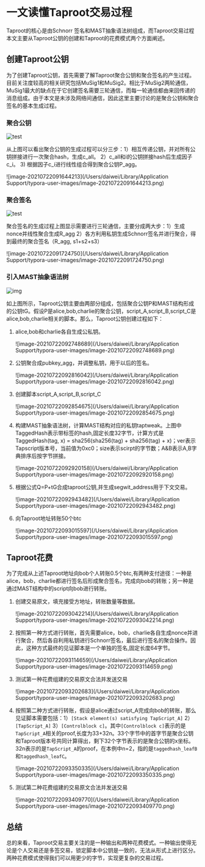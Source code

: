 # 一文读懂Taproot交易过程

Taproot的核心是由Schnorr 签名和MAST抽象语法树组成，而Taproot交易过程本文主要从Taproot公钥的创建和Taproot的花费模式两个方面阐述。



## 创建Taproot公钥

为了创建Taproot公钥，首先需要了解Taproot聚合公钥和聚合签名的产生过程。目前关注度较高的相关研究包括MuSig1和MuSig2。相比于MuSig2两轮通信，MuSig1最大的缺点在于它创建签名需要三轮通信，而每一轮通信都由来回传递的消息组成。由于本文是未涉及网络间通信，因此这里主要讨论的是聚合公钥和聚合签名的基本生成过程。

### 聚合公钥

![test](https://github.com/bitcoinops/taproot-workshop/blob/Colab/images/musig_intro_1.jpg?raw=1)

从上图可以看出聚合公钥的生成过程可以分三步：1）相互传递公钥，并对所有公钥拼接进行一次聚合hash，生成c_all。  2）c_all和i的公钥拼接hash后生成因子c_i。  3) 根据因子c_i进行线性组合得到聚合公钥P_agg。

![image-20210722091644213](/Users/daiwei/Library/Application Support/typora-user-images/image-20210722091644213.png)

### 聚合签名

![test](https://github.com/bitcoinops/taproot-workshop/blob/Colab/images/musig_intro_2.jpg?raw=1)

聚合签名的生成过程上图显示需要进行三轮通信，主要分成两大步：1）生成nonce并线性聚合生成R_agg  2）各方利用私钥生成Schnorr签名并进行聚合，得到最终的聚合签名（R_agg, s1+s2+s3）

![image-20210722091724750](/Users/daiwei/Library/Application Support/typora-user-images/image-20210722091724750.png)

### 引入MAST抽象语法树

![img](https://github.com/bitcoinops/taproot-workshop/blob/master/images/taptree0.jpg?raw=true)

如上图所示，Taproot公钥主要由两部分组成，包括聚合公钥P和MAST结构形成的公钥tG。假设P是alice,bob,charlie的聚合公钥，script_A,script_B,script_C是alice,bob,charlie相关的脚本。那么，Taproot公钥创建过程如下：

1. alice,bob和charlie各自生成公私钥。

   ![image-20210722092748689](/Users/daiwei/Library/Application Support/typora-user-images/image-20210722092748689.png)

2. 公钥聚合成pubkey_agg，并调整私钥，用于以后的签名。

   ![image-20210722092816042](/Users/daiwei/Library/Application Support/typora-user-images/image-20210722092816042.png)

3. 创建脚本script_A,script_B,script_C

   ![image-20210722092854675](/Users/daiwei/Library/Application Support/typora-user-images/image-20210722092854675.png)

4. 构建MAST抽象语法树，计算MAST结构对应的私钥taptweak。上图中TaggedHash表示带标签的hash,固定长度32字节，计算方式是TaggedHash(tag, x) = sha256(sha256(tag) + sha256(tag) + x)；ver表示Tapscript版本号，当前值为0xc0；size表示scirpt的字节数；A&B表示A,B字典排序后按字节拼接。

   ![image-20210722092920158](/Users/daiwei/Library/Application Support/typora-user-images/image-20210722092920158.png)

4. 根据公式Q=P+tG合成taproot公钥,并生成segwit_address用于下文交易。

   ![image-20210722092943482](/Users/daiwei/Library/Application Support/typora-user-images/image-20210722092943482.png)

5. 向Taproot地址转账50个btc

   ![image-20210722093015597](/Users/daiwei/Library/Application Support/typora-user-images/image-20210722093015597.png)

## Taproot花费

为了完成从上述Taproot地址向bob个人转账0.5个btc,有两种支付途径：一种是alice，bob，charlie都进行签名后形成聚合签名，完成向bob的转账；另一种是通过MAST结构中的script向bob进行转账。

1. 创建交易原文，填充接受方地址，转账数量等数据。

   ![image-20210722093042214](/Users/daiwei/Library/Application Support/typora-user-images/image-20210722093042214.png)

2. 按照第一种方式进行转账，首先需要alice，bob，charlie各自生成nonce并进行聚合，然后各自利用私钥进行Schnorr签名，最后进行签名的聚合操作。因此，这种方式最终的见证脚本是一个单独的签名,固定长度64字节。

   ![image-20210722093114659](/Users/daiwei/Library/Application Support/typora-user-images/image-20210722093114659.png)

3. 测试第一种花费组建的交易原文合法并发送交易

   ![image-20210722093202683](/Users/daiwei/Library/Application Support/typora-user-images/image-20210722093202683.png)

4. 按照第二种方式进行转账，假设是alice通过script_A完成向bob的转账，那么见证脚本需要包括：1）`[Stack element(s) satisfying TapScript_A]` 2）`[TapScript_A]` 3）`[Controlblock c]`。其中`[Controlblock c]`表示的是`TapScript_A`相关的proof,长度为33+32n。33个字节中的首字节是聚合公钥和Taproot版本号共同计算得出，剩下32个字节表示的是聚合公钥的x坐标。32n表示的是`TapScript_A`的proof，在本例中n=2，指的是`taggedhash_leafB`和`taggedhash_leafC`。

   ![image-20210722093350335](/Users/daiwei/Library/Application Support/typora-user-images/image-20210722093350335.png)

5. 测试第二种花费组建的交易原文合法并发送交易

   ![image-20210722093409770](/Users/daiwei/Library/Application Support/typora-user-images/image-20210722093409770.png)

## 总结

总的来看，Taproot交易主要关注的是一种输出和两种花费模式。一种输出使得无论是个人交易还是多签交易，锁定脚本中公钥是一致的，无法从形式上进行区分。两种花费模式使得我们可以用更少的字节，实现更复杂的交易过程。
